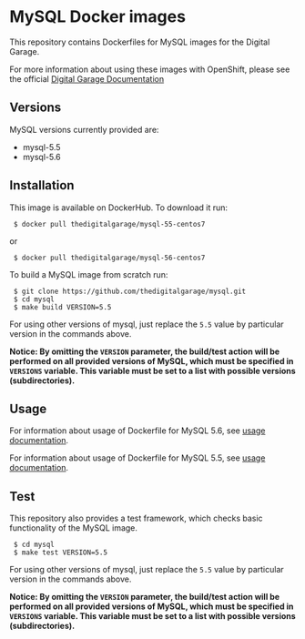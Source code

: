 MySQL Docker images
===================

This repository contains Dockerfiles for MySQL images for the Digital Garage.

For more information about using these images with OpenShift, please see the
official [Digital Garage Documentation](https://docs.thedigitalgarage.io/using_images/db_images/mysql.html)


Versions
---------------
MySQL versions currently provided are:
* mysql-5.5
* mysql-5.6


Installation
----------------------

 This image is available on DockerHub. To download it run:

  ```
   $ docker pull thedigitalgarage/mysql-55-centos7
  ```

 or

  ```
   $ docker pull thedigitalgarage/mysql-56-centos7
  ```

 To build a MySQL image from scratch run:

  ```
   $ git clone https://github.com/thedigitalgarage/mysql.git
   $ cd mysql
   $ make build VERSION=5.5
  ```

For using other versions of mysql, just replace the `5.5` value by particular version
in the commands above.

**Notice: By omitting the `VERSION` parameter, the build/test action will be performed
on all provided versions of MySQL, which must be specified in  `VERSIONS` variable.
This variable must be set to a list with possible versions (subdirectories).**


Usage
---------------------------------

For information about usage of Dockerfile for MySQL 5.6,
see [usage documentation](5.6/README.md).

For information about usage of Dockerfile for MySQL 5.5,
see [usage documentation](5.5/README.md).


Test
---------------------------------

This repository also provides a test framework, which checks basic functionality
of the MySQL image.

  ```
   $ cd mysql
   $ make test VERSION=5.5
  ```

For using other versions of mysql, just replace the `5.5` value by particular version
in the commands above.

**Notice: By omitting the `VERSION` parameter, the build/test action will be performed
on all provided versions of MySQL, which must be specified in  `VERSIONS` variable.
This variable must be set to a list with possible versions (subdirectories).**
